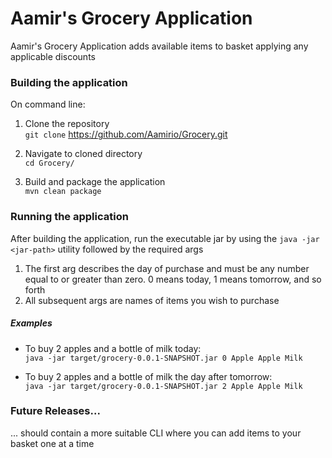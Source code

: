 # Aamir's Grocery Application
Aamir's Grocery Application adds available items to basket applying any applicable discounts

### Building the application
On command line:
1. Clone the repository  
`git clone` https://github.com/Aamirio/Grocery.git  

2. Navigate to cloned directory  
`cd Grocery/`

3. Build and package the application  
`mvn clean package`

### Running the application
After building the application, run the executable jar by using the `java -jar <jar-path>` utility followed by the 
required args
1. The first arg describes the day of purchase and must be any number equal to or greater than zero. 0 means today, 1 means tomorrow, and so forth
2. All subsequent args are names of items you wish to purchase

##### Examples
* To buy 2 apples and a bottle of milk today:   
`java -jar target/grocery-0.0.1-SNAPSHOT.jar 0 Apple Apple Milk`

* To buy 2 apples and a bottle of milk the day after tomorrow:   
`java -jar target/grocery-0.0.1-SNAPSHOT.jar 2 Apple Apple Milk`

### Future Releases...

... should contain a more suitable CLI where you can add items to your basket one at a time
 
